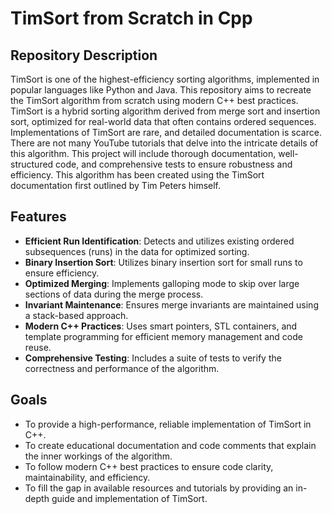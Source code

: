 # TimSort from Scratch in Cpp

## Repository Description

TimSort is one of the highest-efficiency sorting algorithms, implemented in popular languages like Python and Java. This repository aims to recreate the TimSort algorithm from scratch using modern C++ best practices. TimSort is a hybrid sorting algorithm derived from merge sort and insertion sort, optimized for real-world data that often contains ordered sequences. Implementations of TimSort are rare, and detailed documentation is scarce. There are not many YouTube tutorials that delve into the intricate details of this algorithm. This project will include thorough documentation, well-structured code, and comprehensive tests to ensure robustness and efficiency. This algorithm has been created using the TimSort documentation first outlined by Tim Peters himself.

## Features

- **Efficient Run Identification**: Detects and utilizes existing ordered subsequences (runs) in the data for optimized sorting.
- **Binary Insertion Sort**: Utilizes binary insertion sort for small runs to ensure efficiency.
- **Optimized Merging**: Implements galloping mode to skip over large sections of data during the merge process.
- **Invariant Maintenance**: Ensures merge invariants are maintained using a stack-based approach.
- **Modern C++ Practices**: Uses smart pointers, STL containers, and template programming for efficient memory management and code reuse.
- **Comprehensive Testing**: Includes a suite of tests to verify the correctness and performance of the algorithm.

## Goals

- To provide a high-performance, reliable implementation of TimSort in C++.
- To create educational documentation and code comments that explain the inner workings of the algorithm.
- To follow modern C++ best practices to ensure code clarity, maintainability, and efficiency.
- To fill the gap in available resources and tutorials by providing an in-depth guide and implementation of TimSort.
